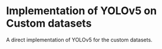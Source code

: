# Implementation of YOLOv5 on Custom datasets
A direct implementation of YOLOv5 for the custom datasets. 
